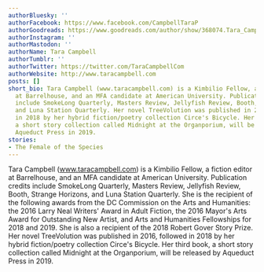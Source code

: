 ```yaml
---
authorBluesky: ''
authorFacebook: https://www.facebook.com/CampbellTaraP
authorGoodreads: https://www.goodreads.com/author/show/368074.Tara_Campbell
authorInstagram: ''
authorMastodon: ''
authorName: Tara Campbell
authorTumblr: ''
authorTwitter: https://twitter.com/TaraCampbellCom
authorWebsite: http://www.taracampbell.com
posts: []
short_bio: Tara Campbell (www.taracampbell.com) is a Kimbilio Fellow, a fiction editor
  at Barrelhouse, and an MFA candidate at American University. Publication credits
  include SmokeLong Quarterly, Masters Review, Jellyfish Review, Booth, Strange Horizons,
  and Luna Station Quarterly. Her novel TreeVolution was published in 2016, followed
  in 2018 by her hybrid fiction/poetry collection Circe's Bicycle. Her third book,
  a short story collection called Midnight at the Organporium, will be released by
  Aqueduct Press in 2019.
stories:
- The Female of the Species
---
```


Tara Campbell (www.taracampbell.com) is a Kimbilio Fellow, a fiction editor at Barrelhouse, and an MFA candidate at American University. Publication credits include SmokeLong Quarterly, Masters Review, Jellyfish Review, Booth, Strange Horizons, and Luna Station Quarterly.
She is the recipient of the following awards from the DC Commission on the Arts and Humanities: the 2016 Larry Neal Writers' Award in Adult Fiction, the 2016 Mayor's Arts Award for Outstanding New Artist, and Arts and Humanities Fellowships for 2018 and 2019. She is also a recipient of the 2018 Robert Gover Story Prize.
Her novel TreeVolution was published in 2016, followed in 2018 by her hybrid fiction/poetry collection Circe's Bicycle. Her third book, a short story collection called Midnight at the Organporium, will be released by Aqueduct Press in 2019.